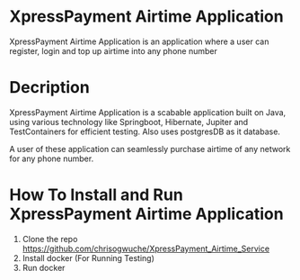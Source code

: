 # XpressPayment Airtime Application

XpressPayment Airtime Application is an application where a user can register, login and top up airtime into any phone number

# Decription
XpressPayment Airtime Application is a scabable application built on Java, using various technology like Springboot, Hibernate, Jupiter and TestContainers for efficient testing. Also uses postgresDB as it database.

A user of these application can seamlessly purchase airtime of any network for any phone number.

# How To Install and Run XpressPayment Airtime Application

1. Clone the repo https://github.com/chrisogwuche/XpressPayment_Airtime_Service
2. Install docker (For Running Testing)
3. Run docker
